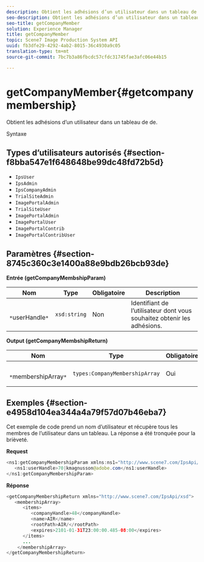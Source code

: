 ```yaml
---
description: Obtient les adhésions d’un utilisateur dans un tableau de  de.
seo-description: Obtient les adhésions d’un utilisateur dans un tableau de  de.
seo-title: getCompanyMember
solution: Experience Manager
title: getCompanyMember
topic: Scene7 Image Production System API
uuid: fb3dfe29-4292-4ab2-8015-36c4930a9c05
translation-type: tm+mt
source-git-commit: 7bc7b3a86fbcdc57cfdc31745fae3afc06e44b15

---
```



# getCompanyMember{#getcompanymembership}

Obtient les adhésions d’un utilisateur dans un tableau de  de.

Syntaxe

## Types d’utilisateurs autorisés {#section-f8bba547e1f648648be99dc48fd72b5d}

* `IpsUser`
* `IpsAdmin`
* `IpsCompanyAdmin`
* `TrialSiteAdmin`
* `ImagePortalAdmin`
* `TrialSiteUser`
* `ImagePortalAdmin`
* `ImagePortalUser`
* `ImagePortalContrib`
* `ImagePortalContribUser`

## Paramètres {#section-8745c360c3e1400a88e9bdb26bcb93de}

**Entrée (getCompanyMembshipParam)**

| Nom | Type | Obligatoire | Description |
|---|---|---|---|
| ` *`userHandle`*` | `xsd:string` | Non | Identifiant de l’utilisateur dont vous souhaitez obtenir les adhésions. |

**Output (getCompanyMembshipReturn)**

| Nom | Type | Obligatoire | Description |
|---|---|---|---|
| ` *`membershipArray`*` | `types:CompanyMembershipArray` | Oui | Tableau des adhésions . |

## Exemples {#section-e4958d104ea344a4a79f57d07b46eba7}

Cet exemple de code prend un nom d’utilisateur et récupère tous les membres  de l’utilisateur dans un tableau. La réponse a été tronquée pour la brièveté.

**Request**

```java
<ns1:getCompanyMembershipParam xmlns:ns1="http://www.scene7.com/IpsApi/xsd">
   <ns1:userHandle>70|kmagnusson@adobe.com</ns1:userHandle>
</ns1:getCompanyMembershipParam>
```

**Réponse**

```java
<getCompanyMembershipReturn xmlns="http://www.scene7.com/IpsApi/xsd">
   <membershipArray>
      <items>
         <companyHandle>48</companyHandle>
         <name>AIR</name>
         <rootPath>AIR/</rootPath>
         <expires>2101-01-31T23:00:00.485-08:00</expires>
      </items>
      ...
    </membershipArray>
</getCompanyMembershipReturn>
```


